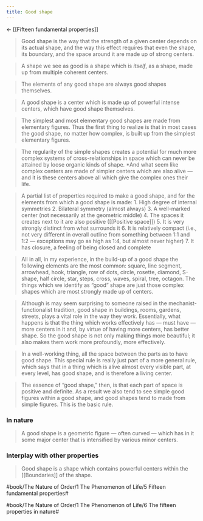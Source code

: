 ```yaml
---
title: Good shape
---
```


<- [[Fifteen fundamental properties]]

> Good shape is the way that the strength of a given center depends on its actual shape, and the way this effect requires that even the shape, its boundary, and the space around it are made up of strong centers.

> A shape we see as good is a shape which is *itself*, as a shape, made up from multiple coherent centers.

> The elements of any good shape are always good shapes themselves.

> A good shape is a center which is made up of powerful intense centers, which have good shape themselves.

> The simplest and most elementary good shapes are made from elementary figures. Thus the first thing to realize is that in most cases the good shape, no matter how complex, is built up from the simplest elementary figures.

> The regularity of the simple shapes creates a potential for much more complex systems of cross-relationships in space which can never be attained by loose organic kinds of shape. *And what seem like complex centers are made of simpler centers which are also alive — and it is these centers above all which give the complex ones their life.

> A partial list of properties required to make a good shape, and for the elements from which a good shape is made:
	1. High degree of internal symmetries
	2. Bilateral symmetry (almost always)
	3. A well-marked center (not necessarily at the geometric middle)
	4. The spaces it creates next to it are also positive ([[Positive space]])
	5. It is very strongly distinct from what surrounds it
	6. It is relatively compact (i.e., not very different in overall outline from something between 1:1 and 1:2 — exceptions may go as high as 1:4, but almost never higher)
	7. It has closure, a feeling of being closed and complete

> All in all, in my experience, in the build-up of a good shape the following elements are the most common: square, line segment, arrowhead, hook, triangle, row of dots, circle, rosette, diamond, S-shape, half circle, star, steps, cross, waves, spiral, tree, octagon. The things which we identify as “good” shape are just those complex shapes which are most strongly made up of centers.

> Although is may seem surprising to someone raised in the mechanist-functionalist tradition, good shape in buildings, rooms, gardens, streets, plays a vital role in the way they *work*. Essentially, what happens is that the thing which works effectively has — must have — more centers in it and, by virtue of having more centers, has better shape. So the good shape is not only making things more beautiful; it also makes them work more profoundly, more effectively.

> In a well-working thing, all the space between the parts as to have good shape.
> This special rule is really just part of a more general rule, which says that in a thing which is alive almost every visible part, at every level, has good shape, and is therefore a living center.

> The essence of “good shape,” then, is that each part of space is positive and definite. As a result we also tend to see simple good figures within a good shape, and good shapes tend to made from simple figures. This is the basic rule.

### In nature
> A good shape is a geometric figure — often curved — which has in it some major center that is intensified by various minor centers.

### Interplay with other properties
> Good shape is a shape which contains powerful centers within the [[Boundaries]] of the shape.

#book/The Nature of Order/1 The Phenomenon of Life/5 Fifteen fundamental properties#

#book/The Nature of Order/1 The Phenomenon of Life/6 The fifteen properties in nature#